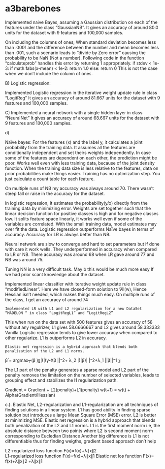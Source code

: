 # a3barebones



Implemented naive Bayes, assuming a Gaussian distribution on each of the features under the class “GaussianNB”. It gives an accuracy of around 80.0 units for the dataset with 9 features and 100,000 samples.
 

On including the columns of ones;
When standard deviation becomes less than .0001 and the difference between the number and mean becomes less than .001, such a scenario leads to “divide by Zero error” causing the probability to be NaN (Not a number). Following code in the function “calculateprob” handles this error by returning 1 appropriately.
if stdev < 1e-3:
if math.fabs(x-mean) < 1e-2:
return 1.0
else:
return 0
This is not the case when we don’t include the column of ones.

B) Logistic regression:

Implemented Logistic regression in the iterative weight update rule in class “LogitReg”
It gives an accuracy of around 81.667 units for the dataset with 9 features and 100,000 samples.

 

C) Implemented a neural network with a single hidden layer in class “NeuralNet”
It gives an accuracy of around 68.667 units for the dataset with 9 features and 100,000 samples.
 


d) 

Naïve bayes: 
For the features (x) and the label y, it calculates a joint probability from the training data. It assumes all the features are conditionally independent and set theirs weights independently. In case some of the features are dependent on each other, the prediction might be poor. Works well even with less training data, because of the joint density function. When the training data size is less relative to the features, data on prior probabilities make things easier. Training has no optimization step.  You just calculate a count table for each feature. 

On multiple runs of NB my accuracy was always around 70. There wasn’t steep fall or raise in the accuracy for the dataset.    

In logistic regression, 
It estimates the probability(y/x) directly from the training data by minimizing error. Weights are set together such that the linear decision function for positive classes is high and for negative classes low.   It splits feature space linearly, it works well even if some of the variables are correlated. With the small training data, model estimates may over fit the data. 
Logistic regression outperforms Naïve bayes in terms of accuracy. Accuracy for LR is always better than NB.
 
 

Neural network are slow to converge and hard to set parameters but if done with care it work wells.
They underperformed in accuracy when compared to LR or NB. There accuracy was around 68 when LR gave around 77 and NB was around 75.  
  

Tuning NN is a very difficult task. May b this would be much more easy If we had prior scant knowledge about the dataset.


Implemented linear classifier with iterative weight update rule in class “modifiedLinear”. 
Here we have closed-form solution to ∇ll(w), Hence Hessian isn’t needed, which makes things much easy.  On multiple runs of the class, I get an accuracy of around 74
 
   
	Implemented LR with L1 and L2 regularization for a new DataSet “MADELON “ in class “LogitRegL1” and “LogitRegL2”
This when run on the data set with 500 features gives an accuracy of 58 without any regulrizer, L1 gives 58.6666667 and  L2 gives around 58.333333  Vanilla Logistic regression tends to give lower accuracy when compared to other regularize. L1 is outperforms L2 in accuracy. 

	Elastic net regression is a hybrid approach that blends both penalization of the L2 and L1 norms.

β̂  = argmax┬(β )⁡〖|(|(y-Xβ ||^2+ λ_2 |)|β)| |^2+λ_1 ||β||^1 〗

The  L1 part of the penalty generates a sparse model and L2 part of the penalty removes the limitation on the number of selected variables, leads to grouping effect and stabilizes the  l1 regularization path.

Gradient = Gradient + L2(penalty)+L1(penalty)
w(t+1) = w(t) + Alpha(Gradient/Hessian)
  
c.). Elastic Net, L2-regularization and L1-regularization are all techniques of finding solutions in a  linear system. L1 has good ability in finding sparse solution but introduces a large Mean Square Error (MSE) error. L2 is better at minimizing MSE. Elastic net regression is a hybrid approach that blends both penalization of the L2 and L1 norms. L1 is the first moment norm i.e, the absolute dıstance between two points where L2 is second moment norm corresponding to Eucledian Distance 
Another big difference is L1 is not differentiable thus for finding weigths, gradient based approach don’t help

L2-regularized loss function F(x)=f(x)+λ∥x∥2  
L1-regularized loss function F(x)=f(x)+λ∥x∥1 
Elastic net los function F(x)= f(x)+λ∥x∥2 +λ∥x∥1 


